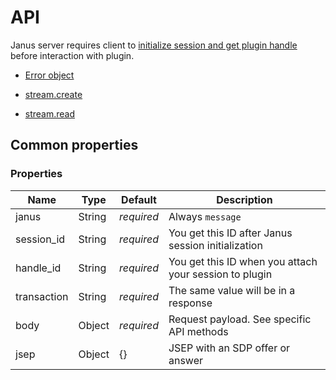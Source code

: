 # API

Janus server requires client to [initialize session and get plugin handle](https://janus.conf.meetecho.com/docs/rest.html)
before interaction with plugin.

- [Error object](./api.error.md)

- [stream.create](./api.stream.create.md)
- [stream.read](./api.stream.read.md)


## Common properties

### Properties

Name        | Type   | Default    | Description
----------- | ------ | ---------- | -----------
janus       | String | _required_ | Always `message`
session_id  | String | _required_ | You get this ID after Janus session initialization
handle_id   | String | _required_ | You get this ID when you attach your session to plugin
transaction | String | _required_ | The same value will be in a response
body        | Object | _required_ | Request payload. See specific API methods
jsep        | Object | {}         | JSEP with an SDP offer or answer
